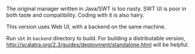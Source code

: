 The original manager written in Java/SWT is too nasty. SWT UI is poor in both taste and compatibility. Coding with it is also hairy.

This version uses Web UI, with a backend on the same machine.

Run `sbt` in `backend` directory to build. For building a distributable version, http://scalatra.org/2.3/guides/deployment/standalone.html will be helpful.
